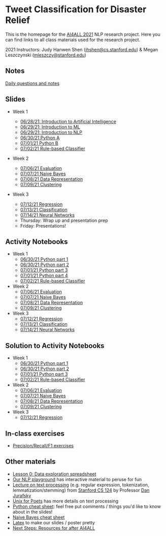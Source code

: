 # Tweet Classification for Disaster Relief

This is the homepage for the [AI4ALL 2021](http://ai4all.stanford.edu/) NLP research project. 
Here you can find links to all class materials used for the research project.

2021 Instructors: Judy Hanwen Shen (jhshen@cs.stanford.edu) & Megan Leszczynski (mleszczy@stanford.edu)
## Notes
[Daily questions and notes](https://docs.google.com/document/d/1dqfdP8IyviPkYcNayllUrKIWHranHyTtwi4ckUopt8M/edit?usp=sharing) 
## Slides
* Week 1
    * [06/28/21: Introduction to Artificial Intelligence](https://docs.google.com/presentation/d/1KA4lu7CFyZADAxhTg5OQnRKf2I2YKCeRDBI0bZoLUAc/edit?usp=sharing) 
    * [06/29/21: Introduction to ML](https://drive.google.com/file/d/1b5_PAujVMgNH5Te50JPvWAQ0mB-Aonu6/view?usp=sharing) 
    * [06/29/21: Introduction to NLP](https://docs.google.com/presentation/d/1uqe19SWVmEEgXPAIQOBniSXiB3UgVwsHcBgrHAQla58/edit?usp=sharing) 
   * [06/30/21 Python A](https://drive.google.com/file/d/1fcP4D1gPRtDNyQARyJFx5-YIjxMSUOaj/view?usp=sharing)
   * [07/01/21 Python B](https://docs.google.com/presentation/d/19kdw1a7KEVHu-Qa9dSALbV0I3rH7oZnIRVtxYxfLkq0/edit?usp=sharing)
   * [07/02/21 Rule-based Classifier](https://docs.google.com/presentation/d/1u0pUub_B1HYn59-Lq8btwePiWTFOuC20TfUYXUo77cQ/edit?usp=sharing)
* Week 2
   * [07/06/21 Evaluation](https://docs.google.com/presentation/d/1J-H1W1nAQtwk0X_CXcre5ywmQc6U_KlETI0p7kJJN4Y/edit?usp=sharing)
   * [07/07/21 Naive Bayes](https://docs.google.com/presentation/u/0/d/19gQRRcbxquzQCRoS8LeL-1z1nZdauzhEQWvxyFdvdms/edit)
   * [07/08/21 Data Representation](https://docs.google.com/presentation/d/12ug_kgm8UI4ZBS0XhMywlFqxlA5O5lpWGQWdJquvSws/edit?usp=sharing) 
   * [07/09/21 Clustering](https://docs.google.com/presentation/d/15aezcsjfvMvD4wpxKLfuUXbocNx8Fc0ICHjBGjKwp5s/edit?usp=sharing) 

* Week 3
   * [07/12/21 Regression](https://docs.google.com/presentation/d/1A6zZ11HMCr7Jyr_xZYRHsZpZ5WHt5tu06Dqh1OqtbWg/edit?usp=sharing)
   * [07/13/21 Classification](https://docs.google.com/presentation/u/0/d/1dTtsv1oneEyvfIVbVhg6xiUjXqFDRIlCoxsLVE1LoBQ/edit)
   * [07/14/21 Neural Networks](https://docs.google.com/presentation/d/1MuU_5QAXrPlSNmwkzfYiNcLWGAd3vCTvIoNsWMu7y9I/edit?usp=sharing)
    * Thursday: Wrap up and presentation prep 
    * Friday: Presentations!

## Activity Notebooks 
* Week 1 
   * [06/30/21 Python part 1](https://colab.research.google.com/drive/1TTikbtYXzwRCctC0P5HWoB4hQbLxMehT)
   * [06/30/21 Python part 2](https://colab.research.google.com/drive/1cr-ffbJmcE-ABg_YGRuAqSdIyun_j-U2) 
   * [07/01/21 Python part 3](https://colab.research.google.com/drive/1xTPiRW3drmnBq8N2RDRq0z-7-6gqxkFv)
   * [07/01/21 Python part 4](https://colab.research.google.com/drive/122ZaJ43hpY_h0BegP5ePfr6HKgPvSKJ2?usp=sharing)
   * [07/02/21 Rule-based Classifier](https://colab.research.google.com/drive/1k8jRfxaS_N1IkPkb3Jy2nes7xCmWgys4)
* Week 2
   * [07/06/21 Evaluation](https://colab.research.google.com/drive/1scAcfevrH00jKL1oSsKdRvCu_iYjUm95)
   * [07/07/21 Naive Bayes](https://colab.research.google.com/drive/1rjArZIpp1LAIsRsHvY7MfD5koLEUZRCH)
   * [07/08/21 Data Representation](https://colab.research.google.com/drive/1RS4UIL1sKw4hQ4xhBlAyZ4FHGj8nZGPP?usp=sharing) 
   * [07/09/21 Clustering](https://colab.research.google.com/drive/1Z2y7PG0vxMqhrd4Uq9Wn0UWuxvw8x9ZS) 
* Week 3
   * [07/12/21 Regression](https://colab.research.google.com/drive/1xh908m_japnXYF6InscmV_BKvxjUelom)
   * [07/13/21 Classification](https://colab.research.google.com/drive/1kBswUcK3GipIkK3xDw8W5dFUM6dqxAlb)
   * [07/14/21 Neural Networks](https://colab.research.google.com/drive/1iADAPBbcgzFv6SOwsU2wWXztJTo_YGt0)

## Solution to Activity Notebooks 
* Week 1 
   * [06/30/21 Python part 1](https://colab.research.google.com/drive/1658Jfhh6IKNIjssLW6bFW2XvxwNRS7Js)
   * [06/30/21 Python part 2](https://colab.research.google.com/drive/1Xg49xqJGfJBeJ8-2XktNdaR5IMW1TlD5) 
   * [07/01/21 Python part 3](https://colab.research.google.com/drive/1ArCG9hXrYdowFKUp9A6-rPTrxbx1xIOR)
   * [07/02/21 Rule-based Classifier](https://colab.research.google.com/drive/1EmXE0iMr4QW3yRM0uubqwwgRfmaej7f1)
* Week 2
   * [07/06/21 Evaluation](https://colab.research.google.com/drive/1o_FS00RKkXD52XAbwm5eEyonirp9XLrn)
   * [07/07/21 Naive Bayes](https://colab.research.google.com/drive/1A15VFRf33LyQvTleWskz4zn2XX7zKWbT?usp=sharing)
   * [07/08/21 Data Representation](https://colab.research.google.com/drive/19I0gBZsl4SHpEWCutbPH3YVCmT0pfLf_?usp=sharing)
   * [07/09/21 Clustering](https://colab.research.google.com/drive/1ztrsPE7hrIjMtkDt6A-5rfmIt3kvijnv?usp=sharing)
* Week 3
   * [07/12/21 Regression](https://colab.research.google.com/drive/1uuj7o0sEQmE4G3RKFMYQCg9bjyKaqJCR?usp=sharing)

## In-class exercises 
* [Precision/Recall/F1 exercises](https://docs.google.com/document/d/15wFUFR_5TGDoTvtHq_GympeO_0GOrlRkDGkOkEQ28fQ/edit?usp=sharing) 


## Other materials
* [Lesson 0: Data exploration spreadsheet](https://docs.google.com/spreadsheets/d/1EC83i5jhi5TjQTT4XN0v4CScZcie9WloASPGSEdJ2mY/edit?usp=sharing)
* [Our NLP playground](https://docs.google.com/document/d/1sQRM3exnko5kmz3yqWHN3eQ6Oc0-fqrf4LKVWpUGPuQ/edit?usp=sharing) has interactive material to peruse for fun
* [Lecture on text processing](https://web.stanford.edu/class/cs124/lec/textprocessingboth.pdf) (e.g. regular expression, tokenization, lemmatization/stemming) from [Stanford CS 124](http://web.stanford.edu/class/cs124/#schedule) by Professor [Dan Jurafsky](https://web.stanford.edu/~jurafsky/)
* [Unix for Poets](https://web.stanford.edu/class/cs124/kwc-unix-for-poets.pdf) has more details on text processing
* [Python cheat sheet](https://docs.google.com/presentation/d/1ToMvqhFXC9XJgsqqSDhzhaIaSqWxnYAdp5sDYrfmj-I/edit?usp=sharing): feel free put comments / things you'd like to know about in the slides!
* [Naive Bayes cheat sheet](https://docs.google.com/document/d/1Z6WnbCQYtOsaoFAZc4VdXtCc9edGIlPBX9CulSwBVgo/edit)
* [Latex](http://latex2png.com/) to make our slides / poster pretty
* [Next Steps: Resources for after AI4ALL](https://docs.google.com/document/d/1_byDijN6Mc0Gk7phL5e5dmVuhyMkkZDNoEsXXvnfzPw/edit?usp=sharing)



